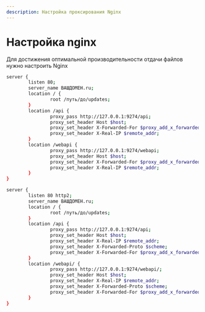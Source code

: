 ```yaml
---
description: Настройка проксирования Nginx
---
```


# Настройка nginx

Для достижения оптимальной производительности отдачи файлов нужно настроить Nginx
<CodeGroup>
  <CodeGroupItem title="no SSL" active>

```bash
server {
        listen 80;
        server_name ВАШДОМЕН.ru;
        location / {
                root /путь/до/updates;
        }
        location /api {
                proxy_pass http://127.0.0.1:9274/api;
                proxy_set_header Host $host;
                proxy_set_header X-Forwarded-For $proxy_add_x_forwarded_for;
                proxy_set_header X-Real-IP $remote_addr;
        }
        location /webapi {
                proxy_pass http://127.0.0.1:9274/webapi;
                proxy_set_header Host $host;
                proxy_set_header X-Forwarded-For $proxy_add_x_forwarded_for;
                proxy_set_header X-Real-IP $remote_addr;
        }
}
```

  </CodeGroupItem>
    <CodeGroupItem title="SSL">

```bash
server {
        listen 80 http2;
        server_name ВАШДОМЕН.ru;
        location / {
                root /путь/до/updates;
        }
        location /api {
                proxy_pass http://127.0.0.1:9274/api;
                proxy_set_header Host $host;
                proxy_set_header X-Real-IP $remote_addr;
                proxy_set_header X-Forwarded-Proto $scheme;
                proxy_set_header X-Forwarded-For $proxy_add_x_forwarded_for;
        }
        location /webapi/ {
                proxy_pass http://127.0.0.1:9274/webapi/;
                proxy_set_header Host $host;
                proxy_set_header X-Real-IP $remote_addr;
                proxy_set_header X-Forwarded-Proto $scheme;
                proxy_set_header X-Forwarded-For $proxy_add_x_forwarded_for;
        }
}
```

  </CodeGroupItem>
</CodeGroup>
